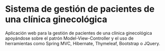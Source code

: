 # Sistema de gestión de pacientes de una clínica ginecológica

Aplicación web para la gestión de pacientes de una clínica ginecológica apoyándose sobre el patrón Model-View-Controller y el uso de herramientas como Spring MVC, Hibernate, Thymeleaf, Bootstrap o JQuery.

